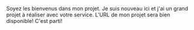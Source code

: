 Soyez les bienvenus dans mon projet.
Je suis nouveau ici et j'ai un grand projet à réaliser avec votre service.
L'URL de mon projet sera bien disponible!
C'est parti!
